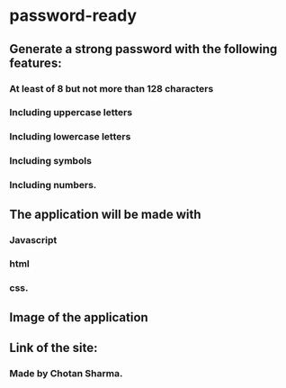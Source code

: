 # password-ready

## Generate a strong password with the following features:
   ### At least of 8 but not more than 128 characters
   ### Including uppercase letters
   ### Including lowercase letters
   ### Including symbols
   ### Including numbers.
   
## The application will be made with
   ### Javascript
   ### html
   ### css.
   
## Image of the application

## Link of the site:

### Made by Chotan Sharma.
